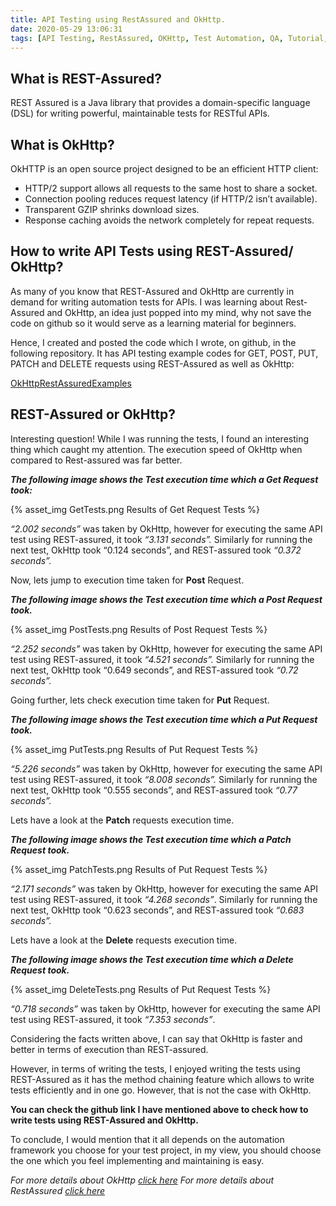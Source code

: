 ```yaml
---
title: API Testing using RestAssured and OkHttp.
date: 2020-05-29 13:06:31
tags: [API Testing, RestAssured, OKHttp, Test Automation, QA, Tutorial, Github] 
---
```


## What is REST-Assured?

REST Assured is a Java library that provides a domain-specific language (DSL) for writing powerful, maintainable tests for RESTful APIs.

## What is OkHttp?

OkHTTP is an open source project designed to be an efficient HTTP client:
- HTTP/2 support allows all requests to the same host to share a socket.
- Connection pooling reduces request latency (if HTTP/2 isn’t available).
- Transparent GZIP shrinks download sizes.
- Response caching avoids the network completely for repeat requests. 

## How to write API Tests using REST-Assured/ OkHttp?

As many of you know that REST-Assured and OkHttp are currently in demand for writing automation tests for APIs. I was learning about Rest-Assured and OkHttp, an idea just popped into my mind, why not save the code on github so it would serve as a learning material for beginners.

Hence, I created and posted the code which I wrote, on github, in the following repository. It has API testing example codes for GET, POST, PUT, PATCH and DELETE requests using REST-Assured as well as OkHttp:

[OkHttpRestAssuredExamples][githubrepo]

## REST-Assured or OkHttp?

Interesting question! While I was running the tests, I found an interesting thing which caught my attention. The execution speed of OkHttp when compared to Rest-assured was far better. 


**_The following image shows the Test execution time which a Get Request took:_**

{% asset_img GetTests.png Results of Get Request Tests %}

_“2.002 seconds”_ was taken by OkHttp, however for executing the same API test using REST-assured, it took _“3.131 seconds”._ Similarly for running the next test, OkHttp took “0.124 seconds”, and REST-assured took _“0.372 seconds”._

Now, lets jump to execution time taken for **Post** Request.


**_The following image shows the Test execution time which a Post Request took._**

{% asset_img PostTests.png Results of Post Request Tests %}

_“2.252 seconds”_ was taken by OkHttp, however for executing the same API test using REST-assured, it took _“4.521 seconds”._ Similarly for running the next test, OkHttp took “0.649 seconds”, and REST-assured took _“0.72 seconds”._

Going further, lets check execution time taken for **Put** Request.


**_The following image shows the Test execution time which a Put Request took._**

{% asset_img PutTests.png Results of Put Request Tests %}

_“5.226 seconds”_ was taken by OkHttp, however for executing the same API test using REST-assured, it took _“8.008 seconds”._ Similarly for running the next test, OkHttp took “0.555 seconds”, and REST-assured took _“0.77 seconds”._

Lets have a look at the **Patch** requests execution time.


**_The following image shows the Test execution time which a Patch Request took._**

{% asset_img PatchTests.png Results of Put Request Tests %}

_“2.171 seconds”_ was taken by OkHttp, however for executing the same API test using REST-assured, it took _“4.268 seconds”_. Similarly for running the next test, OkHttp took “0.623 seconds”, and REST-assured took _“0.683 seconds”._

Lets have a look at the **Delete** requests execution time.


**_The following image shows the Test execution time which a Delete Request took._**

{% asset_img DeleteTests.png Results of Put Request Tests %}


_“0.718 seconds”_ was taken by OkHttp, however for executing the same API test using REST-assured, it took _“7.353 seconds”_.


Considering the facts written above, I can say that OkHttp is faster and better in terms of execution than REST-assured.

However, in terms of writing the tests, I enjoyed writing the tests using REST-Assured as it has the method chaining feature which allows to write tests efficiently and in one go. However, that is not the case with OkHttp. 

**You can check the github link I have mentioned above to check how to write tests using REST-Assured and OkHttp.**

To conclude, I would mention that it all depends on the automation framework you choose for your test project, in my view, you should choose the one which you feel implementing and maintaining is easy. 

_For more details about OkHttp [click here][Okhttpdocs]_
_For more details about RestAssured  [click here][RestAssureddocs]_

[githubrepo]: https://github.com/mfaisalkhatri/OkHttpRestAssuredExamples
[Okhttpdocs]:https://square.github.io/okhttp/
[RestAssureddocs]: http://rest-assured.io/
